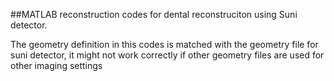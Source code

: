 ##MATLAB reconstruction codes for dental reconstruciton using Suni detector. 

The geometry definition in this codes is matched with the geometry file for suni detector, it might not work correctly if other geometry files are used for other imaging settings
